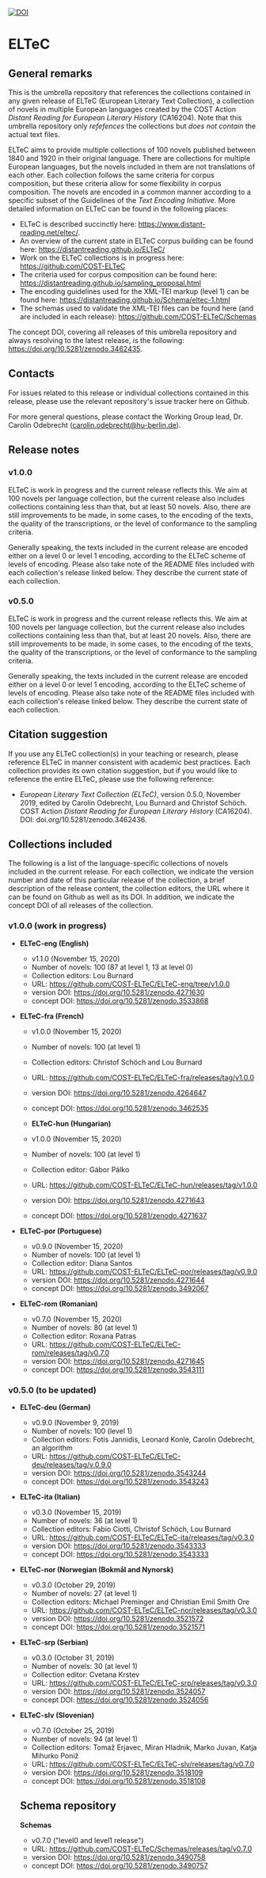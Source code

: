[![DOI](https://zenodo.org/badge/DOI/10.5281/zenodo.4271467.svg)](https://doi.org/10.5281/zenodo.4271467)

# ELTeC

## General remarks 

This is the umbrella repository that references the collections contained in any given release of ELTeC (European Literary Text Collection), a collection of novels in multiple European languages created by the COST Action *Distant Reading for European Literary History* (CA16204). Note that this umbrella repository only *refefences* the collections but *does not contain* the actual text files. 

ELTeC aims to provide multiple collections of 100 novels published between 1840 and 1920 in their original language. There are collections for multiple European languages, but the novels included in them are not translations of each other. Each collection follows the same criteria for corpus composition, but these criteria allow for some flexibility in corpus composition. The novels are encoded in a common manner according to a specific subset of the Guidelines of the *Text Encoding Initiative*. More detailed information on ELTeC can be found in the following places: 

* ELTeC is described succinctly here: https://www.distant-reading.net/eltec/. 
* An overview of the current state in ELTeC corpus building can be found here: https://distantreading.github.io/ELTeC/
* Work on the ELTeC collections is in progress here: https://github.com/COST-ELTeC
* The criteria used for corpus composition can be found here: https://distantreading.github.io/sampling_proposal.html
* The encoding guidelines used for the XML-TEI markup (level 1) can be found here: https://distantreading.github.io/Schema/eltec-1.html 
* The schemas used to validate the XML-TEI files can be found here (and are included in each release): https://github.com/COST-ELTeC/Schemas 

The concept DOI, covering all releases of this umbrella repository and always resolving to the latest release, is the following: https://doi.org/10.5281/zenodo.3462435. 

## Contacts 

For issues related to this release or individual collections contained in this release, please use the relevant repository's issue tracker here on Github. 

For more general questions, please contact the Working Group lead, Dr. Carolin Odebrecht (carolin.odebrecht@hu-berlin.de). 

## Release notes

### v1.0.0

ELTeC is work in progress and the current release reflects this. We aim at 100 novels per language collection, but the current release also includes collections containing less than that, but at least 50 novels. Also, there are still improvements to be made, in some cases, to the encoding of the texts, the quality of the transcriptions, or the level of conformance to the sampling criteria. 

Generally speaking, the texts included in the current release are encoded either on a level 0 or level 1 encoding, according to the ELTeC scheme of levels of encoding. Please also take note of the README files included with each collection's release linked below. They describe the current state of each collection.  

### v0.5.0 

ELTeC is work in progress and the current release reflects this. We aim at 100 novels per language collection, but the current release also includes collections containing less than that, but at least 20 novels. Also, there are still improvements to be made, in some cases, to the encoding of the texts, the quality of the transcriptions, or the level of conformance to the sampling criteria. 

Generally speaking, the texts included in the current release are encoded either on a level 0 or level 1 encoding, according to the ELTeC scheme of levels of encoding. Please also take note of the README files included with each collection's release linked below. They describe the current state of each collection.  

## Citation suggestion

If you use any ELTeC collection(s) in your teaching or research, please reference ELTeC in manner consistent with academic best practices. Each collection provides its own citation suggestion, but if you would like to reference the entire ELTeC, please use the following reference: 

* *European Literary Text Collection (ELTeC)*, version 0.5.0, November 2019, edited by Carolin Odebrecht, Lou Burnard and Christof Schöch. COST Action *Distant Reading for European Literary History* (CA16204). DOI: doi.org/10.5281/zenodo.3462436.   

## Collections included

The following is a list of the language-specific collections of novels included in the current release. For each collection, we indicate the version number and date of this particular release of the collection, a brief description of the release content, the collection editors, the URL where it can be found on Github as well as its DOI. In addition, we indicate the concept DOI of all releases of the collection. 

### v1.0.0 (work in progress)

* **ELTeC-eng (English)**  
  * v1.1.0 (November 15, 2020)
  * Number of novels: 100 (87 at level 1, 13 at level 0)
  * Collection editors: Lou Burnard
  * URL: https://github.com/COST-ELTeC/ELTeC-eng/tree/v1.0.0
  * version DOI: https://doi.org/10.5281/zenodo.4271630
  * concept DOI: https://doi.org/10.5281/zenodo.3533868

* **ELTeC-fra (French)**  
  * v1.0.0 (November 15, 2020)
  * Number of novels: 100 (at level 1)
  * Collection editors: Christof Schöch and Lou Burnard
  * URL: https://github.com/COST-ELTeC/ELTeC-fra/releases/tag/v1.0.0
  * version DOI: https://doi.org/10.5281/zenodo.4264647
  * concept DOI: https://doi.org/10.5281/zenodo.3462535
  
  * **ELTeC-hun (Hungarian)**  
  * v1.0.0 (November 15, 2020)
  * Number of novels: 100 (at level 1)
  * Collection editor: Gábor Pálko
  * URL: https://github.com/COST-ELTeC/ELTeC-hun/releases/tag/v1.0.0
  * version DOI: https://doi.org/10.5281/zenodo.4271643
  * concept DOI: https://doi.org/10.5281/zenodo.4271637

* **ELTeC-por (Portuguese)**  
  * v0.9.0 (November 15, 2020)
  * Number of novels: 100 (at level 1)
  * Collection editor: Diana Santos
  * URL: https://github.com/COST-ELTeC/ELTeC-por/releases/tag/v0.9.0
  * version DOI: https://doi.org/10.5281/zenodo.4271644
  * concept DOI: https://doi.org/10.5281/zenodo.3492067

* **ELTeC-rom (Romanian)**  
  * v0.7.0 (November 15, 2020)
  * Number of novels: 80 (at level 1)
  * Collection editor: Roxana Patras
  * URL: https://github.com/COST-ELTeC/ELTeC-rom/releases/tag/v0.7.0
  * version DOI: https://doi.org/10.5281/zenodo.4271645
  * concept DOI: https://doi.org/10.5281/zenodo.3543111



### v0.5.0 (to be updated)

* **ELTeC-deu (German)**  
  * v0.9.0 (November 9, 2019)
  * Number of novels: 100 (level 1)
  * Collection editors: Fotis Jannidis, Leonard Konle, Carolin Odebrecht, an algorithm
  * URL: https://github.com/COST-ELTeC/ELTeC-deu/releases/tag/v.0.9.0
  * version DOI: https://doi.org/10.5281/zenodo.3543244
  * concept DOI: https://doi.org/10.5281/zenodo.3543243

* **ELTeC-ita (Italian)**  
  * v0.3.0 (November 15, 2019)
  * Number of novels: 36 (at level 1)
  * Collection editors: Fabio Ciotti, Christof Schöch, Lou Burnard
  * URL: https://github.com/COST-ELTeC/ELTeC-ita/releases/tag/v0.3.0
  * version DOI: https://doi.org/10.5281/zenodo.3543333
  * concept DOI: https://doi.org/10.5281/zenodo.3543333

* **ELTeC-nor (Norwegian (Bokmål and Nynorsk)**  
  * v0.3.0 (October 29, 2019)
  * Number of novels: 27 (at level 1)
  * Collection editors: Michael Preminger and Christian Emil Smith Ore
  * URL: https://github.com/COST-ELTeC/ELTeC-nor/releases/tag/v0.3.0
  * version DOI: https://doi.org/10.5281/zenodo.3521572
  * concept DOI: https://doi.org/10.5281/zenodo.3521571

* **ELTeC-srp (Serbian)**  
  * v0.3.0 (October 31, 2019)
  * Number of novels: 30 (at level 1)
  * Collection editor: Cvetana Krstev
  * URL: https://github.com/COST-ELTeC/ELTeC-srp/releases/tag/v0.3.0
  * version DOI: https://doi.org/10.5281/zenodo.3524057
  * concept DOI: https://doi.org/10.5281/zenodo.3524056

* **ELTeC-slv (Slovenian)**
  * v0.7.0 (October 25, 2019)
  * Number of novels: 94 (at level 1)
  * Collection editors: Tomaž Erjavec, Miran Hladnik, Marko Juvan, Katja Mihurko Poniž
  * URL: https://github.com/COST-ELTeC/ELTeC-slv/releases/tag/v0.7.0
  * version DOI: https://doi.org/10.5281/zenodo.3518109
  * concept DOI: https://doi.org/10.5281/zenodo.3518108
  
  ## Schema repository 
  
  **Schemas** 
  
  * v0.7.0 ("level0 and level1 release")
  * URL: https://github.com/COST-ELTeC/Schemas/releases/tag/v0.7.0
  * version DOI: https://doi.org/10.5281/zenodo.3490758
  * concept DOI: https://doi.org/10.5281/zenodo.3490757

